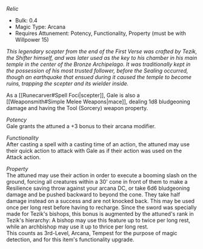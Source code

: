 _Relic_
 
- Bulk: 0.4
- Magic Type: Arcana
- Requires Attunement: Potency, Functionality, Property (must be with Willpower 15)
 
_This legendary scepter from the end of the First Verse was crafted by Tezik, the Shifter himself, and was later used as the key to his chamber in his main temple in the center of the Bronze Archipelago. It was traditionally kept in the possession of his most trusted follower, before the Sealing occurred, though an earthquake that ensued during it caused the temple to become ruins, trapping the scepter and its wielder inside._
 
As a [[Runecarver#Spell Foci|scepter]], Gale is also a [[Weaponsmith#Simple Melee Weapons|mace]], dealing 1d8 bludgeoning damage and having the Tool (Sorcery) weapon property.
 
_Potency_  
Gale grants the attuned a +3 bonus to their arcana modifier.
 
_Functionality_  
After casting a spell with a casting time of an action, the attuned may use their quick action to attack with Gale as if their action was used on the Attack action.
 
_Property_  
The attuned may use their action in order to execute a booming slash on the ground, forcing all creatures within a 30' cone in front of them to make a Resilience saving throw against your arcana DC, or take 6d6 bludgeoning damage and be pushed backward to beyond the cone. They take half damage instead on a success and are not knocked back. This may be used once per long rest before having to recharge. Since the sword was specially made for Tezik's bishops, this bonus is augmented by the attuned's rank in Tezik's hierarchy: A bishop may use this feature up to twice per long rest, while an archbishop may use it up to thrice per long rest.  
This counts as 3rd-Level, Arcana, Tempest for the purpose of magic detection, and for this item's functionality upgrade.